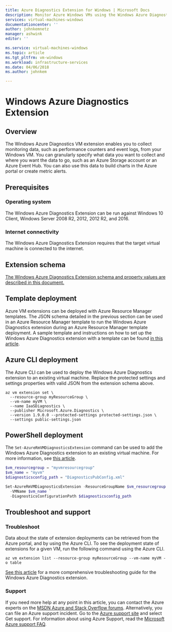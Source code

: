 ```yaml
---
title: Azure Diagnostics Extension for Windows | Microsoft Docs
description: Monitor Azure Windows VMs using the Windows Azure Diagnostics Extension
services: virtual-machines-windows
documentationcenter: ''
author: johnkemnetz
manager: ashwink
editor: ''

ms.service: virtual-machines-windows
ms.topic: article
ms.tgt_pltfrm: vm-windows
ms.workload: infrastructure-services
ms.date: 04/06/2018
ms.author: johnkem

---
```

# Windows Azure Diagnostics Extension

## Overview

The Windows Azure Diagnostics VM extension enables you to collect monitoring data, such as performance counters and event logs, from your Windows VM. You can granularly specify what data you want to collect and where you want the data to go, such as an Azure Storage account or an Azure Event Hub. You can also use this data to build charts in the Azure portal or create metric alerts.

## Prerequisites

### Operating system

The Windows Azure Diagnostics Extension can be run against Windows 10 Client, Windows Server 2008 R2, 2012, 2012 R2, and 2016.

### Internet connectivity

The Windows Azure Diagnostics Extension requires that the target virtual machine is connected to the internet. 

## Extension schema

[The Windows Azure Diagnostics Extension schema and property values are described in this document.](../../monitoring-and-diagnostics/azure-diagnostics-schema-1dot3-and-later.md)

## Template deployment

Azure VM extensions can be deployed with Azure Resource Manager templates. The JSON schema detailed in the previous section can be used in an Azure Resource Manager template to run the Windows Azure Diagnostics extension during an Azure Resource Manager template deployment. A sample template and instructions on how to set up the Windows Azure Diagnostics extension with a template can be found [in this article](extensions-diagnostics-template.md).

## Azure CLI deployment

The Azure CLI can be used to deploy the Windows Azure Diagnostics extension to an existing virtual machine. Replace the protected settings and settings properties with valid JSON from the extension schema above. 

```azurecli
az vm extension set \
  --resource-group myResourceGroup \
  --vm-name myVM \
  --name IaaSDiagnostics \
  --publisher Microsoft.Azure.Diagnostics \
  --version 1.9.0.0 --protected-settings protected-settings.json \
  --settings public-settings.json 
```

## PowerShell deployment

The `Set-AzureRmVMDiagnosticsExtension` command can be used to add the Windows Azure Diagnostics extension to an existing virtual machine. For more information, see [this article](ps-extensions-diagnostics.md).
```powershell
$vm_resourcegroup = "myvmresourcegroup"
$vm_name = "myvm"
$diagnosticsconfig_path = "DiagnosticsPubConfig.xml"

Set-AzureRmVMDiagnosticsExtension -ResourceGroupName $vm_resourcegroup `
  -VMName $vm_name `
  -DiagnosticsConfigurationPath $diagnosticsconfig_path
```

## Troubleshoot and support

### Troubleshoot

Data about the state of extension deployments can be retrieved from the Azure portal, and by using the Azure CLI. To see the deployment state of extensions for a given VM, run the following command using the Azure CLI.

```azurecli
az vm extension list --resource-group myResourceGroup --vm-name myVM -o table
```

[See this article](../../monitoring-and-diagnostics/azure-diagnostics-troubleshooting.md) for a more comprehensive troubleshooting guide for the Windows Azure Diagnostics extension.

### Support

If you need more help at any point in this article, you can contact the Azure experts on the [MSDN Azure and Stack Overflow forums](https://azure.microsoft.com/en-us/support/forums/). Alternatively, you can file an Azure support incident. Go to the [Azure support site](https://azure.microsoft.com/en-us/support/options/) and select Get support. For information about using Azure Support, read the [Microsoft Azure support FAQ](https://azure.microsoft.com/en-us/support/faq/).
